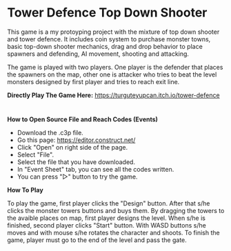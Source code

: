 # Tower Defence Top Down Shooter

This game is a my protoyping project with the mixture of top down shooter and tower defence. It includes coin system to purchase monster towns, basic top-down shooter mechanics, drag and drop behavior to place spawners and defending, AI movement, shooting and attacking.

The game is played with two players. One player is the defender that places the spawners on the map, other one is attacker who tries to beat the level monsters designed by first player and tries to reach exit line.

**Directly Play The Game Here:** https://turguteyupcan.itch.io/tower-defence
#

**How to Open Source File and Reach Codes (Events)**

* Download the .c3p file.
* Go this page: https://editor.construct.net/
* Click "Open" on right side of the page.
* Select "File".
* Select the file that you have downloaded.
* In "Event Sheet" tab, you can see all the codes written.
* You can press "▷" button to try the game.

**How To Play**

To play the game, first player clicks the "Design" button.  After that s/he clicks the monster towers buttons and buys them. By dragging the towers to the avaible places on map, first player designs the level. When s/he is finished, second player clicks "Start" button. With WASD buttons s/he moves and with mouse s/he rotates the character and shoots. To finish the game, player must go to the end of the level and pass the gate.

